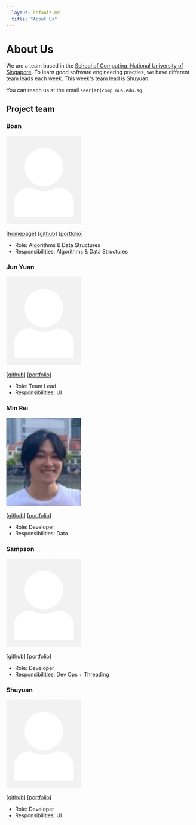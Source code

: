 ```yaml
---
  layout: default.md
  title: "About Us"
---
```


# About Us

We are a team based in the [School of Computing, National University of Singapore](http://www.comp.nus.edu.sg). To learn good software engineering practies, we have different team leads each week. This week's team lead is Shuyuan.

You can reach us at the email `seer[at]comp.nus.edu.sg`

## Project team

### Boan

<img src="images/johndoe.png" width="200px">

[[homepage](http://www.comp.nus.edu.sg/~damithch)]
[[github](https://github.com/johndoe)]
[[portfolio](team/johndoe.md)]

* Role: Algorithms & Data Structures
* Responsibilities: Algorithms & Data Structures

### Jun Yuan

<img src="images/johndoe.png" width="200px">

[[github](http://github.com/johndoe)]
[[portfolio](team/johndoe.md)]

* Role: Team Lead
* Responsibilities: UI

### Min Rei

<img src="images/minrei_profile.png" width="200px">

[[github](http://github.com/minreiseah)] [[portfolio](team/minrei.md)]

* Role: Developer
* Responsibilities: Data

### Sampson

<img src="images/johndoe.png" width="200px">

[[github](http://github.com/johndoe)]
[[portfolio](team/johndoe.md)]

* Role: Developer
* Responsibilities: Dev Ops + Threading

### Shuyuan

<img src="images/johndoe.png" width="200px">

[[github](http://github.com/johndoe)]
[[portfolio](team/johndoe.md)]

* Role: Developer
* Responsibilities: UI
